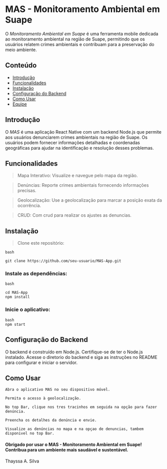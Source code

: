 # MAS - Monitoramento Ambiental em Suape

O *Monitoramento Ambiental em Suape* é uma ferramenta mobile dedicada ao monitoramento ambiental
na região de Suape, permitindo que os usuários relatem crimes ambientais e contribuam para a 
preservação do meio ambiente. 

## Conteúdo

- [Introdução](#introdução)
- [Funcionalidades](#funcionalidades)
- [Instalação](#instalação)
- [Configuração do Backend](#configuração_do_backend)
- [Como Usar](#como_usar)
- [Equipe](#equipe)


## Introdução

O *MAS* é uma aplicação React Native com um backend Node.js que permite aos usuários 
denunciarem crimes ambientais na região de Suape. Os usuários podem fornecer 
informações detalhadas e coordenadas geográficas para ajudar na identificação e 
resolução desses problemas.

## Funcionalidades

> Mapa Interativo: Visualize e navegue pelo mapa da região.

> Denúncias: Reporte crimes ambientais fornecendo informações precisas.

> Geolocalização: Use a geolocalização para marcar a posição exata da ocorrência.

> CRUD: Com crud para realizar os ajustes as denuncias. 

## Instalação

> Clone este repositório:

    bash

    git clone https://github.com/seu-usuario/MAS-App.git

### Instale as dependências:

    bash

    cd MAS-App
    npm install

### Inicie o aplicativo:

    bash
    npm start

## Configuração do Backend

O backend é construído em Node.js. Certifique-se de ter o Node.js instalado.
Acesse o diretorio do backend e siga as instruções no README para configurar e iniciar o servidor.

## Como Usar

    Abra o aplicativo MAS no seu dispositivo móvel.

    Permita o acesso à geolocalização.

    No top Bar, clique nos tres tracinhos em seguida na opção para fazer denúncia.

    Preencha os detalhes da denúncia e envie.

    Visualize as denúncias no mapa e na opçao de denuncias, tambem disponivel no top Bar.


#### Obrigado por usar o MAS - Monitoramento Ambiental em Suape! Contribua para um ambiente mais saudável e sustentável.

Thayssa A. Silva
